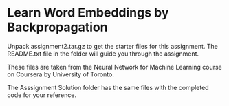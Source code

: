 # Learn Word Embeddings by Backpropagation

Unpack assignment2.tar.gz to get the starter files for this assignment.
The README.txt file in the folder will guide you through the assignment.

These files are taken from the Neural Network for Machine Learning course on Coursera by University of Toronto.

The Asssignment Solution folder has the same files with the completed code for your reference.

